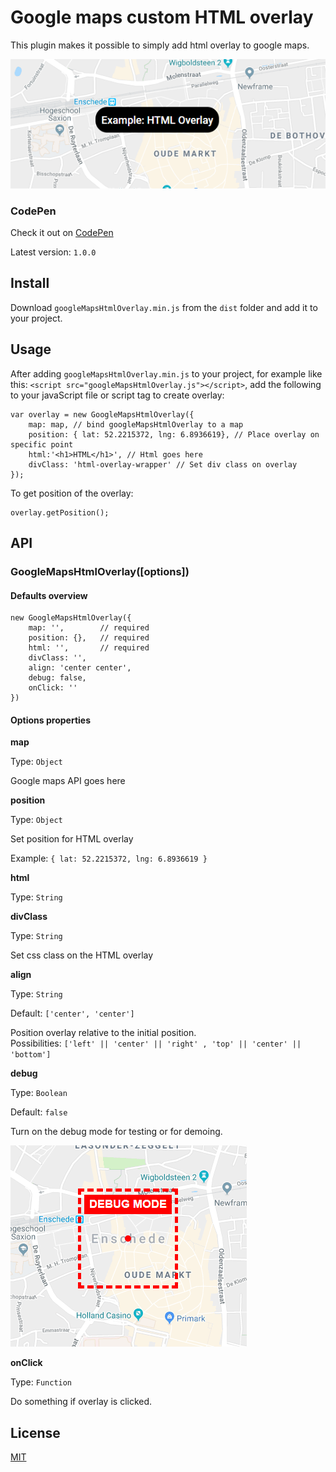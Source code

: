 # Google maps custom HTML overlay

This plugin makes it possible to simply add html overlay to google maps.

![html-overlay-example](https://raw.githubusercontent.com/Chmylov/google-maps-html-overlay/develop/example/html-overlay-example.PNG)

### CodePen

Check it out on [CodePen](https://codepen.io/Chmylov/pen/ELdVmm)

Latest version: `1.0.0`

## Install

Download `googleMapsHtmlOverlay.min.js` from the `dist` folder and add it to your project.

## Usage

After adding `googleMapsHtmlOverlay.min.js` to your project, for example like this: `<script src="googleMapsHtmlOverlay.js"></script>`, add the following to your javaScript file or script tag to create overlay:

```
var overlay = new GoogleMapsHtmlOverlay({
    map: map, // bind googleMapsHtmlOverlay to a map
    position: { lat: 52.2215372, lng: 6.8936619}, // Place overlay on specific point
    html:'<h1>HTML</h1>', // Html goes here
    divClass: 'html-overlay-wrapper' // Set div class on overlay
});
```

To get position of the overlay:

```
overlay.getPosition();
```

## API

### GoogleMapsHtmlOverlay([options])

#### Defaults overview

```
new GoogleMapsHtmlOverlay({
    map: '',        // required
    position: {},   // required
    html: '',       // required
    divClass: '',
    align: 'center center',
    debug: false,
    onClick: ''
})
```

#### Options properties

**map**

Type: `Object`

Google maps API goes here

**position**

Type: `Object`

Set position for HTML overlay

Example: `{ lat: 52.2215372, lng: 6.8936619 }`

**html**

Type: `String`

**divClass**

Type: `String`

Set css class on the HTML overlay

**align**

Type: `String`

Default: `['center', 'center']`

Position overlay relative to the initial position. <br />Possibilities: `['left' || 'center' || 'right' , 'top' || 'center' || 'bottom']`

**debug**

Type: `Boolean`

Default: `false`

Turn on the debug mode for testing or for demoing.

![debug-example](https://raw.githubusercontent.com/Chmylov/google-maps-html-overlay/develop/example/debug-example.PNG)

**onClick**

Type: `Function`

Do something if overlay is clicked.

## License

[MIT](https://raw.githubusercontent.com/Chmylov/google-maps-html-overlay/develop/LICENSE)
